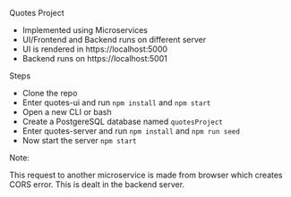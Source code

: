 Quotes Project

* Implemented using Microservices
* UI/Frontend and Backend runs on different server
* UI is rendered in https://localhost:5000
* Backend runs on https://localhost:5001

Steps

* Clone the repo
* Enter quotes-ui and run `npm install` and `npm start`
* Open a new CLI or bash
* Create a PostgereSQL database named `quotesProject`
* Enter quotes-server and run `npm install` and `npm run seed`
* Now start the server `npm start`

Note:

This request to another microservice is made from browser which creates CORS error. This is dealt in the backend server.
